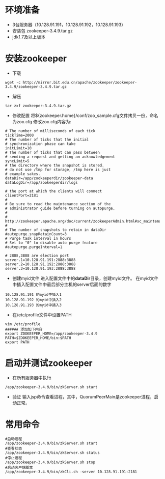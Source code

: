 # 环境准备
- 3台服务器（10.128.91.191，10.128.91.192，10.128.91.193）
- 安装包 zookeeper-3.4.9.tar.gz
- jdk1.7及以上版本

# 安装zookeeper
- 下载
```
wget -c http://mirror.bit.edu.cn/apache/zookeeper/zookeeper-3.4.9/zookeeper-3.4.9.tar.gz
```
- 解压
```
tar zxf zookeeper-3.4.9.tar.gz
```
- 修改配置
将${zookeeper.home}/conf/zoo_sample.cfg文件拷贝一份，命名为zoo.cfg
修改zoo.cfg内容为:
```
# The number of milliseconds of each tick
tickTime=2000
# The number of ticks that the initial 
# synchronization phase can take
initLimit=10
# The number of ticks that can pass between 
# sending a request and getting an acknowledgement
syncLimit=5
# the directory where the snapshot is stored.
# do not use /tmp for storage, /tmp here is just 
# example sakes.
dataDir=/app/zookeeperdir/zookeeper-data
dataLogDir=/app/zookeeperdir/logs

# the port at which the clients will connect
clientPort=2181
#
# Be sure to read the maintenance section of the 
# administrator guide before turning on autopurge.
#
# http://zookeeper.apache.org/doc/current/zookeeperAdmin.html#sc_maintenance
#
# The number of snapshots to retain in dataDir
#autopurge.snapRetainCount=3
# Purge task interval in hours
# Set to "0" to disable auto purge feature
#autopurge.purgeInterval=1

# 2888,3888 are election port
server.1=10.128.91.191:2888:3888
server.2=10.128.91.192:2888:3888
server.3=10.128.91.193:2888:3888
```
- 创建myid文件
进入配置文件中的**dataDir**目录，创建myid文件。
在myid文件中插入配置文件中最后部分主机的server后面的数字
```
10.128.91.191 的myid中插入1
10.128.91.192 的myid中插入2
10.128.91.193 的myid中插入3
```
- 在/etc/profile文件中设置PATH
```
vim /etc/profile
###### 添加如下内容
export ZOOKEEPER_HOME=/app/zookeeper-3.4.9
PATH=$ZOOKEEPER_HOME/bin:$PATH
export PATH
```
# 启动并测试zookeeper
- 在所有服务器中执行
```
/app/zookeeper-3.4.9/bin/zkServer.sh start
```
- 验证
输入jsp命令查看进程，其中，QuorumPeerMain是zookeeper进程，启动正常。

# 常用命令
```
#启动进程
/app/zookeeper-3.4.9/bin/zkServer.sh start
#查看状态
/app/zookeeper-3.4.9/bin/zkServer.sh status
#停止进程
/app/zookeeper-3.4.9/bin/zkServer.sh stop
#启动客户端脚本
/app/zookeeper-3.4.9/bin/zkCli.sh -server 10.128.91.191:2181
```

